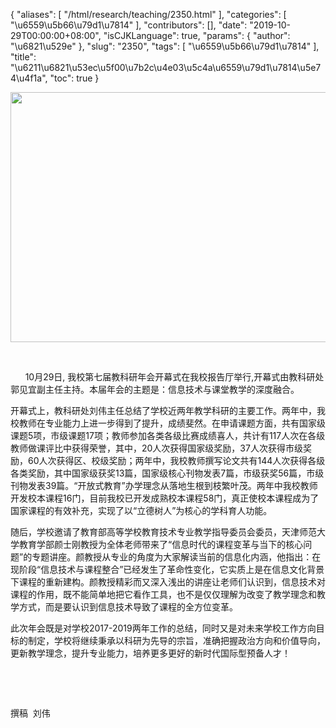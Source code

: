 {
    "aliases": [
        "/html/research/teaching/2350.html"
    ],
    "categories": [
        "\u6559\u5b66\u79d1\u7814"
    ],
    "contributors": [],
    "date": "2019-10-29T00:00:00+08:00",
    "isCJKLanguage": true,
    "params": {
        "author": "\u6821\u529e"
    },
    "slug": "2350",
    "tags": [
        "\u6559\u5b66\u79d1\u7814"
    ],
    "title": "\u6211\u6821\u53ec\u5f00\u7b2c\u4e03\u5c4a\u6559\u79d1\u7814\u5e74\u4f1a",
    "toc": true
}


<img
    src="https://cdn.tfls.online/mirror/full/58c0c47a82c69d6fd9f8733965638653c80d531a.jpg"
    style="display:block;margin-left:auto;margin-right:auto;"
    decoding="async"
    fetchpriority="auto"
    loading="lazy"
    height="400"
    width="600"
/>




       




      10月29日, 我校第七届教科研年会开幕式在我校报告厅举行,开幕式由教科研处郭见宜副主任主持。本届年会的主题是：信息技术与课堂教学的深度融合。




 




开幕式上，教科研处刘伟主任总结了学校近两年教学科研的主要工作。两年中，我校教师在专业能力上进一步得到了提升，成绩斐然。在申请课题方面，共有国家级课题5项，市级课题17项；教师参加各类各级比赛成绩喜人，共计有117人次在各级教师做课评比中获得荣誉，其中，20人次获得国家级奖励，37人次获得市级奖励，60人次获得区、校级奖励；两年中，我校教师撰写论文共有144人次获得各级各类奖励，其中国家级获奖13篇，国家级核心刊物发表7篇，市级获奖56篇，市级刊物发表39篇。“开放式教育”办学理念从落地生根到枝繁叶茂。两年中我校教师开发校本课程16门，目前我校已开发成熟校本课程58门，真正使校本课程成为了国家课程的有效补充，实现了以“立德树人”为核心的学科育人功能。




随后，学校邀请了教育部高等学校教育技术专业教学指导委员会委员，天津师范大学教育学部颜士刚教授为全体老师带来了“信息时代的课程变革与当下的核心问题”的专题讲座。颜教授从专业的角度为大家解读当前的信息化内涵，他指出：在现阶段“信息技术与课程整合”已经发生了革命性变化，它实质上是在信息文化背景下课程的重新建构。颜教授精彩而又深入浅出的讲座让老师们认识到，信息技术对课程的作用，既不能简单地把它看作工具，也不是仅仅理解为改变了教学理念和教学方式，而是要认识到信息技术导致了课程的全方位变革。




此次年会既是对学校2017-2019两年工作的总结，同时又是对未来学校工作方向目标的制定，学校将继续秉承以科研为先导的宗旨，准确把握政治方向和价值导向，更新教学理念，提升专业能力，培养更多更好的新时代国际型预备人才！




 




 




撰稿  刘伟




  



